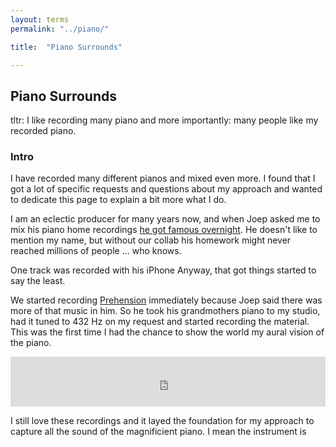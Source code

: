 ```yaml
---
layout: terms
permalink: "../piano/" 

title:  "Piano Surrounds"

---
```


## Piano Surrounds

tltr: I like recording many piano and more importantly: many people like my recorded piano.

###  Intro

I have recorded many different pianos and mixed even more. I found that I got a lot of specific requests and questions about my approach and wanted to dedicate this page to explain a bit more what I do.

I am an eclectic producer for many years now, and when Joep asked me to mix his piano home recordings [he got famous overnight][webguardian]. He doesn't like to mention my name, but without our collab his homework might never reached millions of people ... who knows. 

One track was recorded with his iPhone
Anyway, that got things started to say the least.

We started recording [Prehension][webprehension] immediately because Joep said there was more of that music in him. So he took his grandmothers piano to my studio, had it tuned to 432 Hz on my request and started recording the material. This was the first time I had the chance to show the world my aural vision of the piano. 


<iframe src="https://open.spotify.com/embed/album/5hh0izzUUhsDp54kcijlKK" width="100%" height="80" frameborder="0" allowtransparency="true" allow="encrypted-media"></iframe>

I still love these recordings and it layed the foundation for my approach to capture all the sound of the magnificient piano. I mean the instrument is 













[webguardian]: https://www.theguardian.com/music/2017/may/13/joep-beving-dutch-pianist-spotify-star-solipsism

[webprehension]: https://gijsvanklooster.com/discography/joep-beving-prehension/

